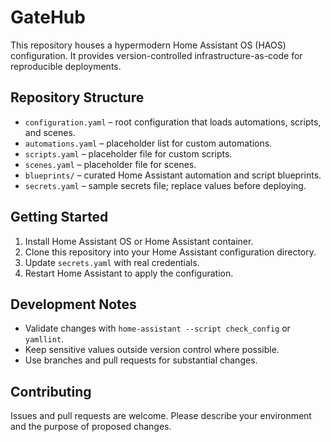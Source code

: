 # GateHub

This repository houses a hypermodern Home Assistant OS (HAOS) configuration.  It provides
version-controlled infrastructure-as-code for reproducible deployments.

## Repository Structure
- `configuration.yaml` – root configuration that loads automations, scripts, and scenes.
- `automations.yaml` – placeholder list for custom automations.
- `scripts.yaml` – placeholder file for custom scripts.
- `scenes.yaml` – placeholder file for scenes.
- `blueprints/` – curated Home Assistant automation and script blueprints.
- `secrets.yaml` – sample secrets file; replace values before deploying.

## Getting Started
1. Install Home Assistant OS or Home Assistant container.
2. Clone this repository into your Home Assistant configuration directory.
3. Update `secrets.yaml` with real credentials.
4. Restart Home Assistant to apply the configuration.

## Development Notes
- Validate changes with `home-assistant --script check_config` or `yamllint`.
- Keep sensitive values outside version control where possible.
- Use branches and pull requests for substantial changes.

## Contributing
Issues and pull requests are welcome.  Please describe your environment and the
purpose of proposed changes.

